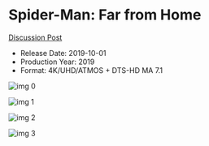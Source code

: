 # Spider-Man: Far from Home

[Discussion Post](https://www.avsforum.com/threads/bass-eq-for-filtered-movies.2995212/post-58570646)

* Release Date: 2019-10-01
* Production Year: 2019
* Format: 4K/UHD/ATMOS + DTS-HD MA 7.1

![img 0](https://i.imgur.com/vBknidN.jpg)

![img 1](https://i.imgur.com/sabt9Jl.png)

![img 2](https://i.imgur.com/n7DgkZr.jpg)

![img 3](https://i.imgur.com/DoUIX8t.png)

